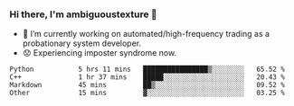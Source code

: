### Hi there, I'm ambiguoustexture 👋

<!--
**ambiguoustexture/ambiguoustexture** is a ✨ _special_ ✨ repository because its `README.md` (this file) appears on your GitHub profile.

Here are some ideas to get you started:
-->
- 🔭 I’m currently working on automated/high-frequency trading as a probationary system developer.
- :worried: Experiencing imposter syndrome now.

<!--START_SECTION:waka-->

```text
Python           5 hrs 11 mins   ████████████████▒░░░░░░░░   65.52 %
C++              1 hr 37 mins    █████░░░░░░░░░░░░░░░░░░░░   20.43 %
Markdown         45 mins         ██▒░░░░░░░░░░░░░░░░░░░░░░   09.52 %
Other            15 mins         ▓░░░░░░░░░░░░░░░░░░░░░░░░   03.25 %
```

<!--END_SECTION:waka-->
